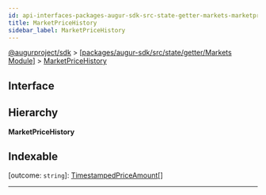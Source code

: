 ```yaml
---
id: api-interfaces-packages-augur-sdk-src-state-getter-markets-marketpricehistory
title: MarketPriceHistory
sidebar_label: MarketPriceHistory
---
```


[@augurproject/sdk](api-readme.md) > [[packages/augur-sdk/src/state/getter/Markets Module]](api-modules-packages-augur-sdk-src-state-getter-markets-module.md) > [MarketPriceHistory](api-interfaces-packages-augur-sdk-src-state-getter-markets-marketpricehistory.md)

## Interface

## Hierarchy

**MarketPriceHistory**

## Indexable

\[outcome: `string`\]:&nbsp;[TimestampedPriceAmount](api-interfaces-packages-augur-sdk-src-state-getter-markets-timestampedpriceamount.md)[]

---

